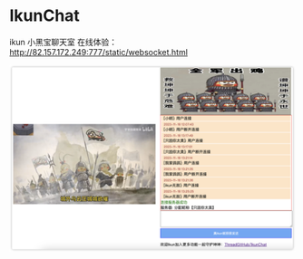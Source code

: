 # IkunChat
ikun 小黑宝聊天室
在线体验： http://82.157.172.249:777/static/websocket.html

![image-20231118132812984](assets/image-20231118132812984.png)
